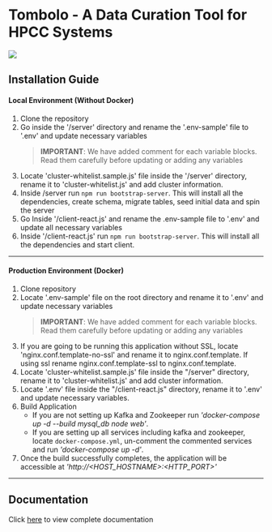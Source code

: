 # Tombolo - A Data Curation Tool for HPCC Systems
![](/docs/images/tombolo/Slide1.png)
## Installation Guide
#### Local Environment (Without Docker)
1. Clone the repository
2. Go inside the '/server' directory and rename the '.env-sample' file to '.env' and update necessary variables
    > **IMPORTANT**: We have added comment for each variable blocks. Read them carefully before updating or adding any variables
3. Locate 'cluster-whitelist.sample.js' file inside the '/server' directory, rename it to 'cluster-whitelist.js' and add cluster information.
4. Inside /server run `npm run bootstrap-server`. This will install all the dependencies, create schema, migrate tables, seed initial data and spin the server
5. Go Inside '/client-react.js' and rename the .env-sample file to '.env' and update all necessary variables
6. Inside '/client-react.js' run  `npm run bootstrap-server`. This will install  all the dependencies and start client.


----
#### Production Environment (Docker)
1. Clone repository
2. Locate '.env-sample' file on the root directory and rename it to '.env' and update necessary variables
     > **IMPORTANT**: We have added comment for each variable blocks. Read them carefully before updating or adding any variables
4. If you are going to be running this application without SSL, locate 'nginx.conf.template-no-ssl' and rename it to nginx.conf.template. If using ssl rename nginx.conf.template-ssl to nginx.conf.template. 
5. Locate 'cluster-whitelist.sample.js' file inside the "/server" directory, rename it to 'cluster-whitelist.js' and add cluster information.
6. Locate '.env' file inside the "/client-react.js" directory, rename it to '.env' and update necessary variables.
7. Build Application
    - If you are not setting up Kafka and Zookeeper run *'docker-compose up -d  --build mysql_db node web'*.
    - If you are setting up all services including kafka and zookeeper, locate `docker-compose.yml`, un-comment the commented services and run *'docker-compose up -d'*. 
8. Once the build  successfully completes, the application will be accessible at *'http://<HOST_HOSTNAME>:<HTTP_PORT>'*
----
## Documentation 
Click [here](https://github.com/hpcc-systems/Tombolo/blob/read-me/docs/images/tombolo/Tombolo%20User%20Guide.pdf) to view complete documentation
  
  

